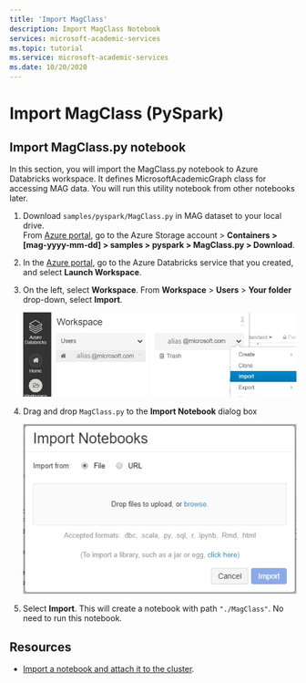 ```yaml
---
title: 'Import MagClass'
description: Import MagClass Notebook
services: microsoft-academic-services
ms.topic: tutorial
ms.service: microsoft-academic-services
ms.date: 10/20/2020
---
```

# Import MagClass (PySpark)

## Import MagClass.py notebook

In this section, you will import the MagClass.py notebook to Azure Databricks workspace.
It defines MicrosoftAcademicGraph class for accessing MAG data.
You will run this utility notebook from other notebooks later.

1. Download `samples/pyspark/MagClass.py` in MAG dataset to your local drive.<br>From [Azure portal](https://portal.azure.com), go to the Azure Storage account > **Containers > [mag-yyyy-mm-dd] > samples > pyspark > MagClass.py > Download**.

1. In the [Azure portal](https://portal.azure.com), go to the Azure Databricks service that you created, and select **Launch Workspace**.

1. On the left, select **Workspace**. From **Workspace** > **Users** > **Your folder** drop-down, select **Import**.

    ![Import a notebook in Databricks](media/databricks/import-notebook-menu.png "import notebook in Databricks")
    
1. Drag and drop `MagClass.py` to the **Import Notebook** dialog box

    ![Provide details for a notebook in Databricks](media/databricks/import-notebook-dialog.png "Provide details for a notebook in Databricks")

1. Select **Import**. This will create a notebook with path `"./MagClass"`. No need to run this notebook.

## Resources

* [Import a notebook and attach it to the cluster](https://docs.databricks.com/user-guide/notebooks/notebook-manage.html#import-a-notebook).
